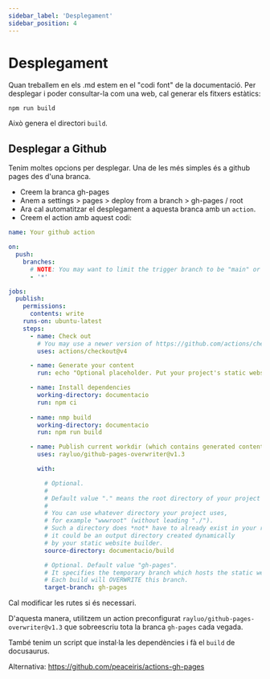 ```yaml
---
sidebar_label: 'Desplegament'
sidebar_position: 4
---
```


# Desplegament

Quan treballem en els .md estem en el "codi font" de la documentació. Per desplegar i poder consultar-la com una web, cal generar els fitxers estàtics:

    npm run build 

Això genera el directori `build`. 

## Desplegar a Github

Tenim moltes opcions per desplegar. Una de les més simples és a github pages des d'una branca. 

* Creem la branca gh-pages
* Anem a settings > pages > deploy from a branch > gh-pages / root 
* Ara cal automatitzar el desplegament a aquesta branca amb un `action`. 
* Creem el action amb aquest codi:

```yml
name: Your github action

on:
  push:
    branches:
      # NOTE: You may want to limit the trigger branch to be "main" or "master" etc.
      - '*'

jobs:
  publish:
    permissions:
      contents: write
    runs-on: ubuntu-latest
    steps:
      - name: Check out
        # You may use a newer version of https://github.com/actions/checkout
        uses: actions/checkout@v4

      - name: Generate your content
        run: echo "Optional placeholder. Put your project's static website generator command here."

      - name: Install dependencies
        working-directory: documentacio
        run: npm ci
        
      - name: nmp build
        working-directory: documentacio
        run: npm run build

      - name: Publish current workdir (which contains generated content) to GitHub Pages
        uses: rayluo/github-pages-overwriter@v1.3

        with:

          # Optional.
          #
          # Default value "." means the root directory of your project will be published.
          #
          # You can use whatever directory your project uses,
          # for example "wwwroot" (without leading "./").
          # Such a directory does *not* have to already exist in your repo,
          # it could be an output directory created dynamically
          # by your static website builder.
          source-directory: documentacio/build

          # Optional. Default value "gh-pages".
          # It specifies the temporary branch which hosts the static website.
          # Each build will OVERWRITE this branch.
          target-branch: gh-pages

```

Cal modificar les rutes si és necessari. 

D'aquesta manera, utilitzem un action preconfigurat `rayluo/github-pages-overwriter@v1.3` que sobreescriu tota la branca `gh-pages` cada vegada. 

També tenim un script que instal·la les dependències i fà el `build` de docusaurus.

Alternativa: https://github.com/peaceiris/actions-gh-pages
